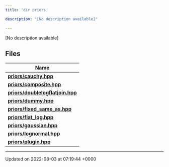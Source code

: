 ```yaml
---
title: 'dir priors'

description: "[No description available]"

---
```







[No description available]

## Files

| Name           |
| -------------- |
| **[priors/cauchy.hpp](/documentation/code/gambit_2.2/files/cauchy_8hpp/#file-cauchy.hpp)**  |
| **[priors/composite.hpp](/documentation/code/gambit_2.2/files/composite_8hpp/#file-composite.hpp)**  |
| **[priors/doublelogflatjoin.hpp](/documentation/code/gambit_2.2/files/doublelogflatjoin_8hpp/#file-doublelogflatjoin.hpp)**  |
| **[priors/dummy.hpp](/documentation/code/gambit_2.2/files/dummy_8hpp/#file-dummy.hpp)**  |
| **[priors/fixed_same_as.hpp](/documentation/code/gambit_2.2/files/fixed__same__as_8hpp/#file-fixed-same-as.hpp)**  |
| **[priors/flat_log.hpp](/documentation/code/gambit_2.2/files/flat__log_8hpp/#file-flat-log.hpp)**  |
| **[priors/gaussian.hpp](/documentation/code/gambit_2.2/files/gaussian_8hpp/#file-gaussian.hpp)**  |
| **[priors/lognormal.hpp](/documentation/code/gambit_2.2/files/lognormal_8hpp/#file-lognormal.hpp)**  |
| **[priors/plugin.hpp](/documentation/code/gambit_2.2/files/plugin_8hpp/#file-plugin.hpp)**  |






-------------------------------

Updated on 2022-08-03 at 07:19:44 +0000
